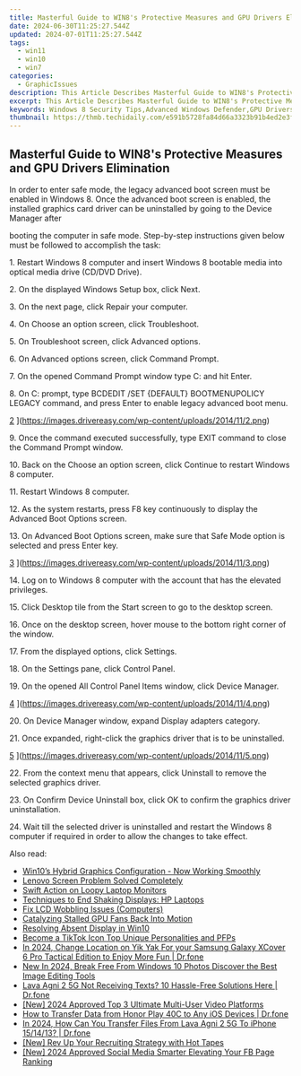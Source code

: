 ```yaml
---
title: Masterful Guide to WIN8's Protective Measures and GPU Drivers Elimination
date: 2024-06-30T11:25:27.544Z
updated: 2024-07-01T11:25:27.544Z
tags:
  - win11
  - win10
  - win7
categories:
  - GraphicIssues
description: This Article Describes Masterful Guide to WIN8's Protective Measures and GPU Drivers Elimination
excerpt: This Article Describes Masterful Guide to WIN8's Protective Measures and GPU Drivers Elimination
keywords: Windows 8 Security Tips,Advanced Windows Defender,GPU Drivers Troubleshooting Windows 8,Enhance Windows 8 Performance,Protecting Your PC From Viruses (Windows 8),Windows 8 System Updates,Optimize GPU Usage (Windows 8)
thumbnail: https://thmb.techidaily.com/e591b5728fa84d66a3323b91b4ed2e3f5b0efaa53a757d0b8f7bbc674ee0d976.jpg
---
```


## Masterful Guide to WIN8's Protective Measures and GPU Drivers Elimination

 In order to enter safe mode, the legacy advanced boot screen must be enabled in Windows 8\. Once the advanced boot screen is enabled, the installed graphics card driver can be uninstalled by going to the Device Manager after

 booting the computer in safe mode. Step-by-step instructions given below must be followed to accomplish the task:

  1\. Restart Windows 8 computer and insert Windows 8 bootable media into optical media drive (CD/DVD Drive).

  2\. On the displayed Windows Setup box, click Next.

  3\. On the next page, click Repair your computer.

  4\. On Choose an option screen, click Troubleshoot.

  5\. On Troubleshoot screen, click Advanced options.

  6\. On Advanced options screen, click Command Prompt.

  7\. On the opened Command Prompt window type C: and hit Enter.

  8\. On C: prompt, type BCDEDIT /SET {DEFAULT} BOOTMENUPOLICY LEGACY command, and press Enter to enable legacy advanced boot menu.

 [2](https://images.drivereasy.com/wp-content/uploads/2014/11/2.png) ](https://images.drivereasy.com/wp-content/uploads/2014/11/2.png)

 9\. Once the command executed successfully, type EXIT command to close the Command Prompt window.

  10\. Back on the Choose an option screen, click Continue to restart Windows 8 computer.

 11\. Restart Windows 8 computer.

  12\. As the system restarts, press F8 key continuously to display the Advanced Boot Options screen.

  13\. On Advanced Boot Options screen, make sure that Safe Mode option is selected and press Enter key.

 [3](https://images.drivereasy.com/wp-content/uploads/2014/11/3.png) ](https://images.drivereasy.com/wp-content/uploads/2014/11/3.png)

  14\. Log on to Windows 8 computer with the account that has the elevated privileges.

  15\. Click Desktop tile from the Start screen to go to the desktop screen.

  16\. Once on the desktop screen, hover mouse to the bottom right corner of the window.

  17\. From the displayed options, click Settings.

 18\. On the Settings pane, click Control Panel.

  19\. On the opened All Control Panel Items window, click Device Manager.

[4](https://images.drivereasy.com/wp-content/uploads/2014/11/4.png) ](https://images.drivereasy.com/wp-content/uploads/2014/11/4.png)

 20\. On Device Manager window, expand Display adapters category.

  21\. Once expanded, right-click the graphics driver that is to be uninstalled.

[5](https://images.drivereasy.com/wp-content/uploads/2014/11/5.png) ](https://images.drivereasy.com/wp-content/uploads/2014/11/5.png)

 22\. From the context menu that appears, click Uninstall to remove the selected graphics driver.

  23\. On Confirm Device Uninstall box, click OK to confirm the graphics driver uninstallation.

  24\. Wait till the selected driver is uninstalled and restart the Windows 8 computer if required in order to allow the changes to take effect.


<ins class="adsbygoogle"
     style="display:block"
     data-ad-format="autorelaxed"
     data-ad-client="ca-pub-7571918770474297"
     data-ad-slot="1223367746"></ins>



<ins class="adsbygoogle"
     style="display:block"
     data-ad-client="ca-pub-7571918770474297"
     data-ad-slot="8358498916"
     data-ad-format="auto"
     data-full-width-responsive="true"></ins>

<span class="atpl-alsoreadstyle">Also read:</span>
<div><ul>
<li><a href="https://graphic-issues.techidaily.com/win10s-hybrid-graphics-configuration-now-working-smoothly/"><u>Win10’s Hybrid Graphics Configuration - Now Working Smoothly</u></a></li>
<li><a href="https://graphic-issues.techidaily.com/lenovo-screen-problem-solved-completely/"><u>Lenovo Screen Problem Solved Completely</u></a></li>
<li><a href="https://graphic-issues.techidaily.com/swift-action-on-loopy-laptop-monitors/"><u>Swift Action on Loopy Laptop Monitors</u></a></li>
<li><a href="https://graphic-issues.techidaily.com/techniques-to-end-shaking-displays-hp-laptops/"><u>Techniques to End Shaking Displays: HP Laptops</u></a></li>
<li><a href="https://graphic-issues.techidaily.com/fix-lcd-wobbling-issues-computers/"><u>Fix LCD Wobbling Issues (Computers)</u></a></li>
<li><a href="https://graphic-issues.techidaily.com/catalyzing-stalled-gpu-fans-back-into-motion/"><u>Catalyzing Stalled GPU Fans Back Into Motion</u></a></li>
<li><a href="https://graphic-issues.techidaily.com/resolving-absent-display-in-win10/"><u>Resolving Absent Display in Win10</u></a></li>
<li><a href="https://tiktok-video-recordings.techidaily.com/become-a-tiktok-icon-top-unique-personalities-and-pfps/"><u>Become a TikTok Icon  Top Unique Personalities and PFPs</u></a></li>
<li><a href="https://location-social.techidaily.com/in-2024-change-location-on-yik-yak-for-your-samsung-galaxy-xcover-6-pro-tactical-edition-to-enjoy-more-fun-drfone-by-drfone-virtual-android/"><u>In 2024, Change Location on Yik Yak For your Samsung Galaxy XCover 6 Pro Tactical Edition to Enjoy More Fun | Dr.fone</u></a></li>
<li><a href="https://smart-video-creator.techidaily.com/new-in-2024-break-free-from-windows-10-photos-discover-the-best-image-editing-tools/"><u>New In 2024, Break Free From Windows 10 Photos Discover the Best Image Editing Tools</u></a></li>
<li><a href="https://fix-guide.techidaily.com/lava-agni-2-5g-not-receiving-texts-10-hassle-free-solutions-here-drfone-by-drfone-fix-android-problems-fix-android-problems/"><u>Lava Agni 2 5G Not Receiving Texts? 10 Hassle-Free Solutions Here | Dr.fone</u></a></li>
<li><a href="https://desktop-recording.techidaily.com/new-2024-approved-top-3-ultimate-multi-user-video-platforms/"><u>[New] 2024 Approved  Top 3 Ultimate Multi-User Video Platforms</u></a></li>
<li><a href="https://android-transfer.techidaily.com/how-to-transfer-data-from-honor-play-40c-to-any-ios-devices-drfone-by-drfone-transfer-from-android-transfer-from-android/"><u>How to Transfer Data from Honor Play 40C to Any iOS Devices | Dr.fone</u></a></li>
<li><a href="https://android-transfer.techidaily.com/in-2024-how-can-you-transfer-files-from-lava-agni-2-5g-to-iphone-151413-drfone-by-drfone-transfer-from-android-transfer-from-android/"><u>In 2024, How Can You Transfer Files From Lava Agni 2 5G To iPhone 15/14/13? | Dr.fone</u></a></li>
<li><a href="https://youtube-stream.techidaily.com/new-rev-up-your-recruiting-strategy-with-hot-tapes/"><u>[New] Rev Up Your Recruiting Strategy with Hot Tapes</u></a></li>
<li><a href="https://facebook-clips.techidaily.com/new-2024-approved-social-media-smarter-elevating-your-fb-page-ranking/"><u>[New] 2024 Approved  Social Media Smarter  Elevating Your FB Page Ranking</u></a></li>
</ul></div>
